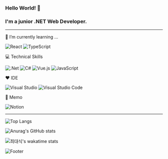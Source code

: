 ### Hello World! 🌱
### I'm a junior .NET Web Developer.

- - -

🔭 I’m currently learning ...

![React](https://img.shields.io/badge/React-20232A?style=for-the-badge&logo=react&logoColor=61DAFB)
![TypeScript](https://img.shields.io/badge/typescript-%23007ACC.svg?style=for-the-badge&logo=typescript&logoColor=white)


:computer: Technical Skills

![.Net](https://img.shields.io/badge/.NET-5C2D91?style=for-the-badge&logo=.net&logoColor=white) ![C#](https://img.shields.io/badge/c%23-%23239120.svg?style=for-the-badge&logo=c-sharp&logoColor=white) ![Vue.js](https://img.shields.io/badge/vuejs-%2335495e.svg?style=for-the-badge&logo=vuedotjs&logoColor=%234FC08D) ![JavaScript](https://img.shields.io/badge/javascript-%23323330.svg?style=for-the-badge&logo=javascript&logoColor=%23F7DF1E)

:heart: IDE

![Visual Studio](https://img.shields.io/badge/Visual%20Studio-5C2D91.svg?style=for-the-badge&logo=visual-studio&logoColor=white) ![Visual Studio Code](https://img.shields.io/badge/Visual%20Studio%20Code-0078d7.svg?style=for-the-badge&logo=visual-studio-code&logoColor=white)

:book: Memo

![Notion](https://img.shields.io/badge/Notion-%23000000.svg?style=for-the-badge&logo=notion&logoColor=white)

- - -

![Top Langs](https://github-readme-stats.vercel.app/api/top-langs/?username=cds9046&exclude_repo=vuero,adsoft,CMPS_Client&layout=compact&hide=css,scss,java&theme=github_dark) 

![Anurag's GitHub stats](https://github-readme-stats.vercel.app/api?username=cds9046&show_icons=true&theme=github_dark)

![최대식's wakatime stats](https://github-readme-stats.vercel.app/api/wakatime?username=cds9046)

![Footer](https://capsule-render.vercel.app/api?type=waving&color=0affb1&height=200&section=footer)


<!--
**cds9046/cds9046** is a ✨ _special_ ✨ repository because its `README.md` (this file) appears on your GitHub profile.

Here are some ideas to get you started:

- 🔭 I’m currently working on ...
- 🌱 I’m currently learning ...
- 👯 I’m looking to collaborate on ...
- 🤔 I’m looking for help with ...
- 💬 Ask me about ...
- 📫 How to reach me: ...
- 😄 Pronouns: ...
- ⚡ Fun fact: ...
-->
